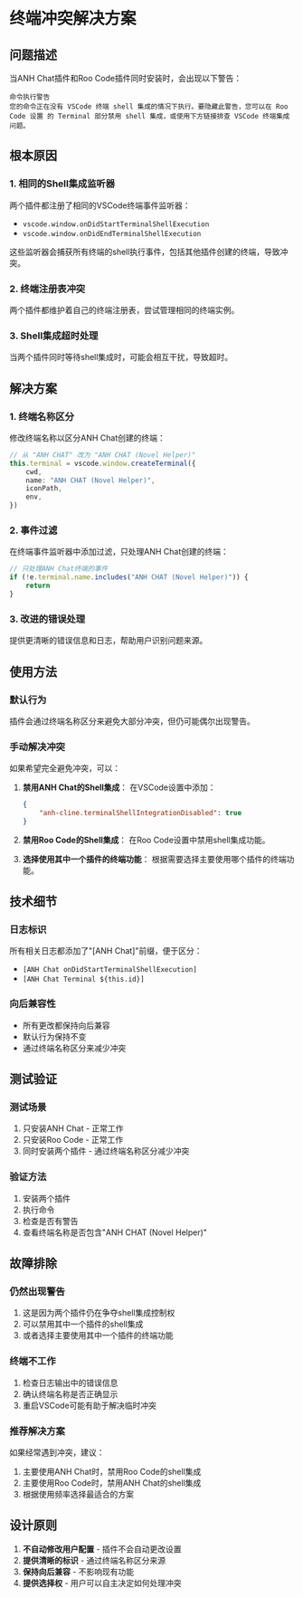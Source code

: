 # 终端冲突解决方案

## 问题描述

当ANH Chat插件和Roo Code插件同时安装时，会出现以下警告：

```
命令执行警告
您的命令正在没有 VSCode 终端 shell 集成的情况下执行。要隐藏此警告，您可以在 Roo Code 设置 的 Terminal 部分禁用 shell 集成，或使用下方链接排查 VSCode 终端集成问题。
```

## 根本原因

### 1. 相同的Shell集成监听器

两个插件都注册了相同的VSCode终端事件监听器：

- `vscode.window.onDidStartTerminalShellExecution`
- `vscode.window.onDidEndTerminalShellExecution`

这些监听器会捕获所有终端的shell执行事件，包括其他插件创建的终端，导致冲突。

### 2. 终端注册表冲突

两个插件都维护着自己的终端注册表，尝试管理相同的终端实例。

### 3. Shell集成超时处理

当两个插件同时等待shell集成时，可能会相互干扰，导致超时。

## 解决方案

### 1. 终端名称区分

修改终端名称以区分ANH Chat创建的终端：

```typescript
// 从 "ANH CHAT" 改为 "ANH CHAT (Novel Helper)"
this.terminal = vscode.window.createTerminal({
	cwd,
	name: "ANH CHAT (Novel Helper)",
	iconPath,
	env,
})
```

### 2. 事件过滤

在终端事件监听器中添加过滤，只处理ANH Chat创建的终端：

```typescript
// 只处理ANH Chat终端的事件
if (!e.terminal.name.includes("ANH CHAT (Novel Helper)")) {
	return
}
```

### 3. 改进的错误处理

提供更清晰的错误信息和日志，帮助用户识别问题来源。

## 使用方法

### 默认行为

插件会通过终端名称区分来避免大部分冲突，但仍可能偶尔出现警告。

### 手动解决冲突

如果希望完全避免冲突，可以：

1. **禁用ANH Chat的Shell集成**：
   在VSCode设置中添加：

    ```json
    {
    	"anh-cline.terminalShellIntegrationDisabled": true
    }
    ```

2. **禁用Roo Code的Shell集成**：
   在Roo Code设置中禁用shell集成功能。

3. **选择使用其中一个插件的终端功能**：
   根据需要选择主要使用哪个插件的终端功能。

## 技术细节

### 日志标识

所有相关日志都添加了"[ANH Chat]"前缀，便于区分：

- `[ANH Chat onDidStartTerminalShellExecution]`
- `[ANH Chat Terminal ${this.id}]`

### 向后兼容性

- 所有更改都保持向后兼容
- 默认行为保持不变
- 通过终端名称区分来减少冲突

## 测试验证

### 测试场景

1. 只安装ANH Chat - 正常工作
2. 只安装Roo Code - 正常工作
3. 同时安装两个插件 - 通过终端名称区分减少冲突

### 验证方法

1. 安装两个插件
2. 执行命令
3. 检查是否有警告
4. 查看终端名称是否包含"ANH CHAT (Novel Helper)"

## 故障排除

### 仍然出现警告

1. 这是因为两个插件仍在争夺shell集成控制权
2. 可以禁用其中一个插件的shell集成
3. 或者选择主要使用其中一个插件的终端功能

### 终端不工作

1. 检查日志输出中的错误信息
2. 确认终端名称是否正确显示
3. 重启VSCode可能有助于解决临时冲突

### 推荐解决方案

如果经常遇到冲突，建议：

1. 主要使用ANH Chat时，禁用Roo Code的shell集成
2. 主要使用Roo Code时，禁用ANH Chat的shell集成
3. 根据使用频率选择最适合的方案

## 设计原则

1. **不自动修改用户配置** - 插件不会自动更改设置
2. **提供清晰的标识** - 通过终端名称区分来源
3. **保持向后兼容** - 不影响现有功能
4. **提供选择权** - 用户可以自主决定如何处理冲突
